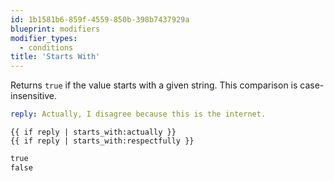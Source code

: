 ```yaml
---
id: 1b1581b6-859f-4559-850b-398b7437929a
blueprint: modifiers
modifier_types:
  - conditions
title: 'Starts With'
---
```

Returns `true` if the value starts with a given string. This comparison is case-insensitive.

```yaml
reply: Actually, I disagree because this is the internet.
```

```
{{ if reply | starts_with:actually }}
{{ if reply | starts_with:respectfully }}
```

```html
true
false
```
